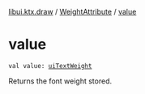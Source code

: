 [libui.ktx.draw](../README.md) / [WeightAttribute](README.md) / [value](value.md)

# value

`val value: `[`uiTextWeight`](../../libui/ui-text-weight.md)

Returns the font weight stored.
